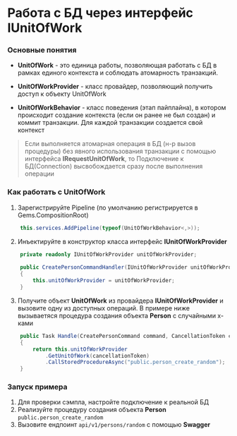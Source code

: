 # Работа с БД через интерфейс IUnitOfWork

### Основные понятия
- **UnitOfWork** - это единица работы, позволяющая работать с БД в рамках единого контекста и соблюдать атомарность транзакций.

- **UnitOfWorkProvider** - класс провайдер, позволяющий получить доступ к объекту UnitOfWork

- **UnitOfWorkBehavior** - класс поведения (этап пайплайна), в котором происходит создание контекста (если он ранее не был создан) и коммит транзакции. Для каждой транзакции создается свой контекст

> Если выполняется атомарная операция в БД (н-р вызов процедуры) без явного использования транзакции с помощью интерфейса **IRequestUnitOfWork**, то Подключение к БД(Connection) высвобождается сразу после выполнения операции


### Как работать с **UnitOfWork**
1) Зарегистрируйте Pipeline (по умолчанию регистрируется в Gems.CompositionRoot)
```csharp
    this.services.AddPipeline(typeof(UnitOfWorkBehavior<,>));
```
2) Инъектируйте в конструктор класса интерфейс **IUnitOfWorkProvider**
```csharp
    private readonly IUnitOfWorkProvider unitOfWorkProvider;
    
    public CreatePersonCommandHandler(IUnitOfWorkProvider unitOfWorkProvider)
    {
        this.unitOfWorkProvider = unitOfWorkProvider;
    }
```

3) Получите объект **UnitOfWork** из провайдера **IUnitOfWorkProvider** и вызовите одну из доступных операций. В примере ниже вызываетяся процедура создания объекта **Person** с случайными х-ками
```csharp
    public Task Handle(CreatePersonCommand command, CancellationToken cancellationToken)
    {
        return this.unitOfWorkProvider
            .GetUnitOfWork(cancellationToken)
            .CallStoredProcedureAsync("public.person_create_random");
    }
```


### Запуск примера

1. Для проверки сэмпла, настройте подключение к реальной БД
2. Реализуйте процедуру создания объекта **Person** `public.person_create_random`
3. Вызовите ендпоинт `api/v1/persons/random` с помощью **Swagger**

